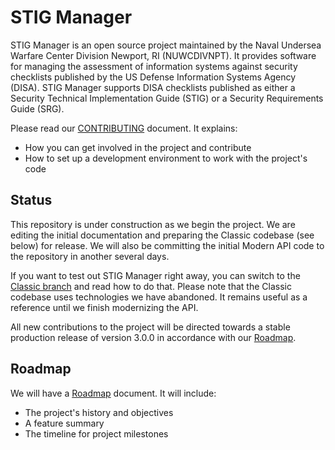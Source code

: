 # STIG Manager

STIG Manager is an open source project maintained by the Naval Undersea Warfare Center Division Newport, RI (NUWCDIVNPT). It provides software for managing the assessment of information systems against security checklists published by the US Defense Information Systems Agency (DISA). STIG Manager supports DISA checklists published as either a Security Technical Implementation Guide (STIG) or a Security Requirements Guide (SRG).

Please read our [CONTRIBUTING](CONTRIBUTING.md) document. It explains:
- How you can get involved in the project and contribute
- How to set up a development environment to work with the project's code 

## Status

This repository is under construction as we begin the project. We are editing the initial documentation and preparing the Classic codebase (see below) for release. We will also be committing the initial Modern API code to the repository in another several days.

If you want to test out STIG Manager right away, you can switch to the [Classic branch](https://github.com/NUWCDIVNPT/stig-manager/tree/classic) and read how to do that. Please note that the Classic codebase uses technologies we have abandoned. It remains useful as a reference until we finish modernizing the API.

All new contributions to the project will be directed towards a stable production release of version 3.0.0 in accordance with our [Roadmap](docs/roadmap.md).

## Roadmap

We will have a [Roadmap](docs/roadmap.md) document. It will include:
- The project's history and objectives
- A feature summary
- The timeline for project milestones
